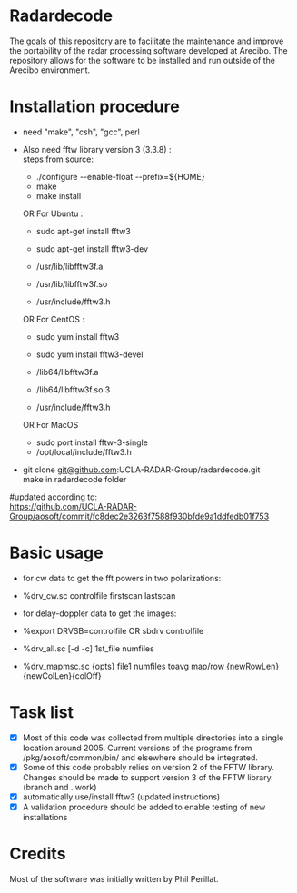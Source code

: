 # Radardecode

The goals of this repository are to facilitate the maintenance and improve the portability of the radar processing software developed at Arecibo.  The repository allows for the software to be installed and run outside of the Arecibo environment. 

# Installation procedure

- need "make", "csh", "gcc", perl  
  
- Also need fftw library version 3 (3.3.8) :  
    steps from source:  
    - ./configure --enable-float --prefix=${HOME}  
    -  make  
    -  make install  
  
    OR For Ubuntu :  
    - sudo apt-get install fftw3    
    - sudo apt-get install fftw3-dev    
  
    - /usr/lib/libfftw3f.a  
    - /usr/lib/libfftw3f.so  
    - /usr/include/fftw3.h  
  
    OR For CentOS :  
    - sudo yum install fftw3    
    - sudo yum install fftw3-devel  
  
    - /lib64/libfftw3f.a    
    - /lib64/libfftw3f.so.3  
    - /usr/include/fftw3.h  

    OR For MacOS
    - sudo port install fftw-3-single
    - /opt/local/include/fftw3.h

- git clone git@github.com:UCLA-RADAR-Group/radardecode.git  
    make in radardecode folder

#updated according to:  
https://github.com/UCLA-RADAR-Group/aosoft/commit/fc8dec2e3263f7588f930bfde9a1ddfedb01f753  

# Basic usage

- for cw data to get the fft powers in two polarizations:  
- %drv_cw.sc controlfile firstscan lastscan  


- for delay-doppler data to get the images:  
- %export DRVSB=controlfile OR sbdrv controlfile  
- %drv_all.sc [-d -c] 1st_file numfiles  
- %drv_mapmsc.sc {opts} file1 numfiles toavg map/row {newRowLen} {newColLen}{colOff}  

# Task list

- [x] Most of this code was collected from multiple directories into a single location around 2005.  Current versions of the programs from /pkg/aosoft/common/bin/ and elsewhere should be integrated.
- [x] Some of this code probably relies on version 2 of the FFTW library.  Changes should be made to support version 3 of the FFTW library.   (branch and . work)
- [x] automatically use/install fftw3 (updated instructions)
- [x] A validation procedure should be added to enable testing of new installations  

# Credits

Most of the software was initially written by Phil Perillat.  
